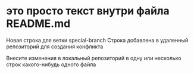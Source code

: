 # это просто текст внутри файла README.md
Новая строка для ветки special-branch
Строка добавлена в удаленный репозиторий для создания конфликта

Внесите изменения в локальный репозиторий в одну или несколько строк какого-нибудь одного файла